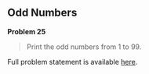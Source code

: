 Odd Numbers
-----------

**Problem 25**

> Print the odd numbers from 1 to 99.

Full problem statement is available [here][mirror].

[mirror]: https://github.com/rdtsc/codeeval-problem-statements/tree/master/easy/025-odd-numbers/
          "View Problem Statement Mirror"
